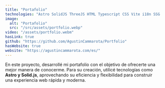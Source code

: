 ```yaml
---
title: "Portafolio"
technologies: "Astro SolidJS ThreeJS HTML Typescript CSS Vite i18n SSG Vitest Playwright"
image:
  alt: "Portafolio"
  src: "/src/assets/portfolio.webp"
video: "/assets/portfolio.webm"
hasLink: true
github: "https://github.com/AgustinCammarota/Portfolio"
hasWebsite: true
website: "https://agustincammarota.com/es/"
---
```


En este proyecto, desarrollé mi portafolio con el objetivo de ofrecerte una mejor manera de conocerme. Para su creación, utilicé tecnologías como **Astro y Solid.js**, aprovechando su eficiencia y flexibilidad para construir una experiencia web rápida y moderna.
